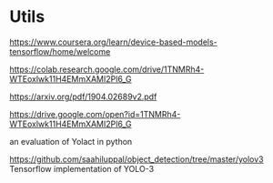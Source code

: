 # Utils




https://www.coursera.org/learn/device-based-models-tensorflow/home/welcome


https://colab.research.google.com/drive/1TNMRh4-WTEoxlwk11H4EMmXAMI2Pl6_G

https://arxiv.org/pdf/1904.02689v2.pdf


https://drive.google.com/open?id=1TNMRh4-WTEoxlwk11H4EMmXAMI2Pl6_G

an evaluation of Yolact in python


https://github.com/saahiluppal/object_detection/tree/master/yolov3
Tensorflow implementation of YOLO-3

